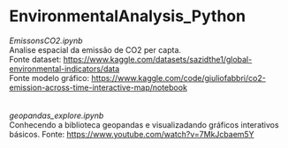 # EnvironmentalAnalysis_Python

*EmissonsCO2.ipynb* <br />
Analise espacial da emissão de CO2 per capta.<br />
Fonte dataset: https://www.kaggle.com/datasets/sazidthe1/global-environmental-indicators/data <br />
Fonte modelo gráfico: https://www.kaggle.com/code/giuliofabbri/co2-emission-across-time-interactive-map/notebook <br />
<br />
<br />
*geopandas_explore.ipynb* <br />
Conhecendo a biblioteca geopandas e visualizadando gráficos interativos básicos.
Fonte: https://www.youtube.com/watch?v=7MkJcbaem5Y
